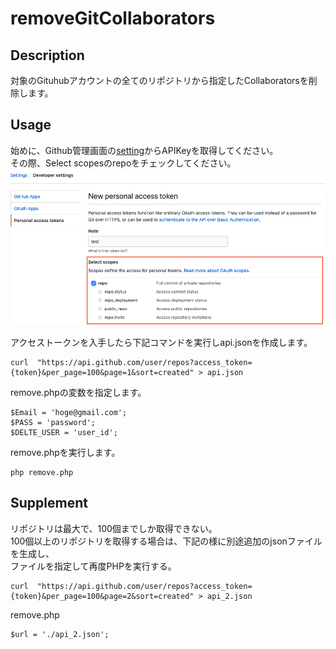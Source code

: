 # removeGitCollaborators

## Description

対象のGituhubアカウントの全てのリポジトリから指定したCollaboratorsを削除します。  

## Usage

始めに、Github管理画面の[setting](https://github.com/settings/tokens)からAPIKeyを取得してください。  
その際、Select scopesのrepoをチェックしてください。  
<img src="./img/img.png" style="width: 650px">  

アクセストークンを入手したら下記コマンドを実行しapi.jsonを作成します。  
```
curl  "https://api.github.com/user/repos?access_token={token}&per_page=100&page=1&sort=created" > api.json
```

remove.phpの変数を指定します。  
```
$Email = 'hoge@gmail.com';
$PASS = 'password';
$DELTE_USER = 'user_id';
```

remove.phpを実行します。  
```
php remove.php
```


## Supplement
リポジトリは最大で、100個までしか取得できない。  
100個以上のリポジトリを取得する場合は、下記の様に別途追加のjsonファイルを生成し、  
ファイルを指定して再度PHPを実行する。  
```
curl  "https://api.github.com/user/repos?access_token={token}&per_page=100&page=2&sort=created" > api_2.json
```

remove.php
```
$url = './api_2.json';
```
